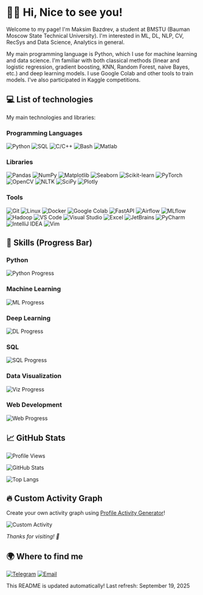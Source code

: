 # 🤘🏻 Hi, Nice to see you!

Welcome to my page! I'm Maksim Bazdrev, a student at BMSTU (Bauman Moscow State Technical University). I'm interested in ML, DL, NLP, CV, RecSys and Data Science, Analytics in general.

My main programming language is Python, which I use for machine learning and data science. I'm familiar with both classical methods (linear and logistic regression, gradient boosting, KNN, Random Forest, naive Bayes, etc.) and deep learning models. I use Google Colab and other tools to train models. I've also participated in Kaggle competitions.

## 💻 List of technologies

My main technologies and libraries:

### Programming Languages
![Python](https://img.shields.io/badge/-Python-3776AB?style=flat-square&logo=python&logoColor=white)
![SQL](https://img.shields.io/badge/-SQL-4479A1?style=flat-square&logo=postgresql&logoColor=white)
![C/C++](https://img.shields.io/badge/-C%2FC%2B%2B-00599C?style=flat-square&logo=c%2B%2B&logoColor=white)
![Bash](https://img.shields.io/badge/-Bash-4EAA25?style=flat-square&logo=gnu-bash&logoColor=white)
![Matlab](https://img.shields.io/badge/-Matlab-0076A8?style=flat-square&logo=mathworks&logoColor=white)

### Libraries
![Pandas](https://img.shields.io/badge/-Pandas-150458?style=flat-square&logo=pandas&logoColor=white)
![NumPy](https://img.shields.io/badge/-NumPy-013243?style=flat-square&logo=numpy&logoColor=white)
![Matplotlib](https://img.shields.io/badge/-Matplotlib-11557C?style=flat-square&logo=matplotlib&logoColor=white)
![Seaborn](https://img.shields.io/badge/-Seaborn-3776AB?style=flat-square&logo=python&logoColor=white)
![Scikit-learn](https://img.shields.io/badge/-Scikit--learn-F7931E?style=flat-square&logo=scikit-learn&logoColor=white)
![PyTorch](https://img.shields.io/badge/-PyTorch-EE4C2C?style=flat-square&logo=pytorch&logoColor=white)
![OpenCV](https://img.shields.io/badge/-OpenCV-5C3EE8?style=flat-square&logo=opencv&logoColor=white)
![NLTK](https://img.shields.io/badge/-NLTK-FFD43B?style=flat-square&logo=python&logoColor=white)
![SciPy](https://img.shields.io/badge/-SciPy-8CAAE6?style=flat-square&logo=scipy&logoColor=white)
![Plotly](https://img.shields.io/badge/-Plotly-3F4F75?style=flat-square&logo=plotly&logoColor=white)

### Tools
![Git](https://img.shields.io/badge/-Git-F05032?style=flat-square&logo=git&logoColor=white)
![Linux](https://img.shields.io/badge/-Linux-FCC624?style=flat-square&logo=linux&logoColor=white)
![Docker](https://img.shields.io/badge/-Docker-2496ED?style=flat-square&logo=docker&logoColor=white)
![Google Colab](https://img.shields.io/badge/-Google%20Colab-F9AB00?style=flat-square&logo=googlecolab&logoColor=white)
![FastAPI](https://img.shields.io/badge/-FastAPI-009688?style=flat-square&logo=fastapi&logoColor=white)
![Airflow](https://img.shields.io/badge/-Airflow-017CEE?style=flat-square&logo=apacheairflow&logoColor=white)
![MLflow](https://img.shields.io/badge/-MLflow-0194E2?style=flat-square&logo=mlflow&logoColor=white)
![Hadoop](https://img.shields.io/badge/-Hadoop-66CCFF?style=flat-square&logo=apachehadoop&logoColor=white)
![VS Code](https://img.shields.io/badge/-VS%20Code-007ACC?style=flat-square&logo=visualstudiocode&logoColor=white)
![Visual Studio](https://img.shields.io/badge/-Visual%20Studio-5C2D91?style=flat-square&logo=visualstudio&logoColor=white)
![Excel](https://img.shields.io/badge/-Excel-217346?style=flat-square&logo=microsoftexcel&logoColor=white)
![JetBrains](https://img.shields.io/badge/-JetBrains-000000?style=flat-square&logo=jetbrains&logoColor=white)
![PyCharm](https://img.shields.io/badge/-PyCharm-000000?style=flat-square&logo=pycharm&logoColor=white)
![IntelliJ IDEA](https://img.shields.io/badge/-IntelliJ%20IDEA-000000?style=flat-square&logo=intellijidea&logoColor=white)
![Vim](https://img.shields.io/badge/-Vim-019733?style=flat-square&logo=vim&logoColor=white)

## 🤺 Skills (Progress Bar)

### Python
![Python Progress](https://img.shields.io/badge/Python-90%25-green?style=for-the-badge&logo=python&logoColor=white&labelColor=3776AB)

### Machine Learning
![ML Progress](https://img.shields.io/badge/Machine%20Learning-85%25-yellow?style=for-the-badge&logo=scikit-learn&logoColor=white&labelColor=F7931E)

### Deep Learning
![DL Progress](https://img.shields.io/badge/Deep%20Learning-80%25-orange?style=for-the-badge&logo=pytorch&logoColor=white&labelColor=EE4C2C)

### SQL
![SQL Progress](https://img.shields.io/badge/SQL-75%25-red?style=for-the-badge&logo=postgresql&logoColor=white&labelColor=4479A1)

### Data Visualization
![Viz Progress](https://img.shields.io/badge/Data%20Viz-88%25-blue?style=for-the-badge&logo=matplotlib&logoColor=white&labelColor=11557C)

### Web Development
![Web Progress](https://img.shields.io/badge/Web%20Dev-70%25-purple?style=for-the-badge&logo=fastapi&logoColor=white&labelColor=009688)

## 📈 GitHub Stats

![Profile Views](https://komarev.com/ghpvc/?username=MrMaxbmb&color=blueviolet&style=for-the-badge)

![GitHub Stats](https://github-readme-stats.vercel.app/api?username=MrMaxbmb&show_icons=true&theme=radical&hide_border=true&include_all_commits=true&count_private=true)

![Top Langs](https://github-readme-stats.vercel.app/api/top-langs/?username=MrMaxbmb&layout=compact&theme=radical&hide_border=true&langs_count=8)

## 🔥 Custom Activity Graph

Create your own activity graph using [Profile Activity Generator](https://omidnikrah.github.io/profile-activity-generator/)!

<!-- Replace with your custom SVG -->
![Custom Activity](https://raw.githubusercontent.com/MrMaxbmb/MrMaxbmb/main/custom-activity.svg)

*Thanks for visiting! 🚀*


## 🌍 Where to find me

[![Telegram](https://img.shields.io/badge/Telegram-2CA5E0?style=for-the-badge&logo=telegram&logoColor=white)](https://t.me/@maxbmb) [![Email](https://img.shields.io/badge/Email-D14836?style=for-the-badge&logo=gmail&logoColor=white)](mailto:bazdrev.max@mail.com)

This README is updated automatically! Last refresh: September 19, 2025

